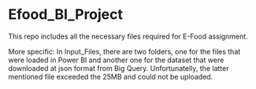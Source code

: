 # Efood_BI_Project

This repo includes all the necessary files required for E-Food assignment.

More specific:
In Input_Files, there are two folders, one for the files that were loaded in Power BI and another one for the dataset that were downloaded at json format from Big Query. Unfortunatelly, the latter mentioned file exceeded the 25MB and could not be uploaded. 
